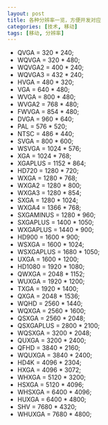 ```yaml
---
layout: post
title: 各种分辨率一览，方便开发对应
categories: [技术, 移动]
tags: [移动, 分辨率]
---
```


* QVGA = 320 * 240;
* WQVGA = 320 * 480;
* WQVGA2 = 400 * 240;
* WQVGA3 = 432 * 240;
* HVGA = 480 * 320;
* VGA = 640 * 480;
* WVGA = 800 * 480;
* WVGA2 = 768 * 480;
* FWVGA = 854 * 480;
* DVGA = 960 * 640;
* PAL = 576 * 520;
* NTSC = 486 * 440;
* SVGA = 800 * 600;
* WSVGA = 1024 * 576;
* XGA = 1024 * 768;
* XGAPLUS = 1152 * 864;
* HD720 = 1280 * 720;
* WXGA = 1280 * 768;
* WXGA2 = 1280 * 800;
* WXGA3 = 1280 * 854;
* SXGA = 1280 * 1024;
* WXGA4 = 1366 * 768;
* SXGAMINUS = 1280 * 960;
* SXGAPLUS = 1400 * 1050;
* WXGAPLUS = 1440 * 900;
* HD900 = 1600 * 900;
* WSXGA = 1600 * 1024;
* WSXGAPLUS = 1680 * 1050;
* UXGA = 1600 * 1200;
* HD1080 = 1920 * 1080;
* QWXGA = 2048 * 1152;
* WUXGA = 1920 * 1200;
* TXGA = 1920 * 1400;
* QXGA = 2048 * 1536;
* WQHD = 2560 * 1440;
* WQXGA = 2560 * 1600;
* QSXGA = 2560 * 2048;
* QSXGAPLUS = 2800 * 2100;
* WQSXGA = 3200 * 2048;
* QUXGA = 3200 * 2400;
* QFHD = 3840 * 2160;
* WQUXGA = 3840 * 2400;
* HD4K = 4096 * 2304;
* HXGA = 4096 * 3072;
* WHXGA = 5120 * 3200;
* HSXGA = 5120 * 4096;
* WHSXGA = 6400 * 4096;
* HUXGA = 6400 * 4800;
* SHV = 7680 * 4320;
* WHUXGA = 7680 * 4800;